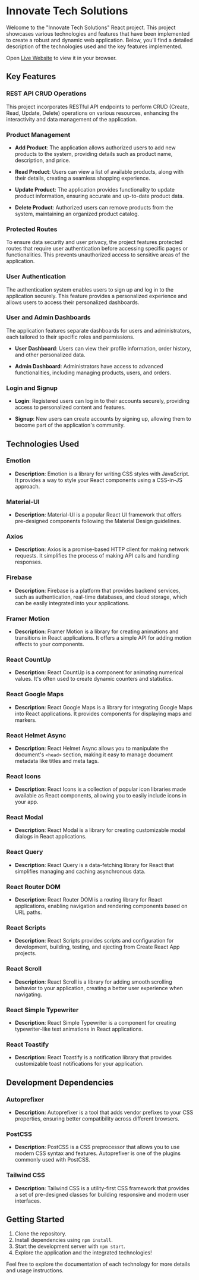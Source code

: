 # Innovate Tech Solutions

Welcome to the "Innovate Tech Solutions" React project. This project showcases various technologies and features that have been implemented to create a robust and dynamic web application. Below, you'll find a detailed description of the technologies used and the key features implemented.


Open [Live Website](https://electronics-zone.web.app/) to view it in your browser.




## Key Features

### REST API CRUD Operations

This project incorporates RESTful API endpoints to perform CRUD (Create, Read, Update, Delete) operations on various resources, enhancing the interactivity and data management of the application.

### Product Management

- **Add Product**: The application allows authorized users to add new products to the system, providing details such as product name, description, and price.

- **Read Product**: Users can view a list of available products, along with their details, creating a seamless shopping experience.

- **Update Product**: The application provides functionality to update product information, ensuring accurate and up-to-date product data.

- **Delete Product**: Authorized users can remove products from the system, maintaining an organized product catalog.

### Protected Routes

To ensure data security and user privacy, the project features protected routes that require user authentication before accessing specific pages or functionalities. This prevents unauthorized access to sensitive areas of the application.

### User Authentication

The authentication system enables users to sign up and log in to the application securely. This feature provides a personalized experience and allows users to access their personalized dashboards.

### User and Admin Dashboards

The application features separate dashboards for users and administrators, each tailored to their specific roles and permissions.

- **User Dashboard**: Users can view their profile information, order history, and other personalized data.

- **Admin Dashboard**: Administrators have access to advanced functionalities, including managing products, users, and orders.

### Login and Signup

- **Login**: Registered users can log in to their accounts securely, providing access to personalized content and features.

- **Signup**: New users can create accounts by signing up, allowing them to become part of the application's community.


## Technologies Used

### Emotion

- **Description**: Emotion is a library for writing CSS styles with JavaScript. It provides a way to style your React components using a CSS-in-JS approach.

### Material-UI

- **Description**: Material-UI is a popular React UI framework that offers pre-designed components following the Material Design guidelines.

### Axios

- **Description**: Axios is a promise-based HTTP client for making network requests. It simplifies the process of making API calls and handling responses.

### Firebase

- **Description**: Firebase is a platform that provides backend services, such as authentication, real-time databases, and cloud storage, which can be easily integrated into your applications.

### Framer Motion

- **Description**: Framer Motion is a library for creating animations and transitions in React applications. It offers a simple API for adding motion effects to your components.

### React CountUp

- **Description**: React CountUp is a component for animating numerical values. It's often used to create dynamic counters and statistics.

### React Google Maps

- **Description**: React Google Maps is a library for integrating Google Maps into React applications. It provides components for displaying maps and markers.

### React Helmet Async

- **Description**: React Helmet Async allows you to manipulate the document's `<head>` section, making it easy to manage document metadata like titles and meta tags.

### React Icons

- **Description**: React Icons is a collection of popular icon libraries made available as React components, allowing you to easily include icons in your app.

### React Modal

- **Description**: React Modal is a library for creating customizable modal dialogs in React applications.

### React Query

- **Description**: React Query is a data-fetching library for React that simplifies managing and caching asynchronous data.

### React Router DOM

- **Description**: React Router DOM is a routing library for React applications, enabling navigation and rendering components based on URL paths.

### React Scripts

- **Description**: React Scripts provides scripts and configuration for development, building, testing, and ejecting from Create React App projects.

### React Scroll

- **Description**: React Scroll is a library for adding smooth scrolling behavior to your application, creating a better user experience when navigating.

### React Simple Typewriter

- **Description**: React Simple Typewriter is a component for creating typewriter-like text animations in React applications.

### React Toastify

- **Description**: React Toastify is a notification library that provides customizable toast notifications for your application.

## Development Dependencies

### Autoprefixer

- **Description**: Autoprefixer is a tool that adds vendor prefixes to your CSS properties, ensuring better compatibility across different browsers.

### PostCSS

- **Description**: PostCSS is a CSS preprocessor that allows you to use modern CSS syntax and features. Autoprefixer is one of the plugins commonly used with PostCSS.

### Tailwind CSS

- **Description**: Tailwind CSS is a utility-first CSS framework that provides a set of pre-designed classes for building responsive and modern user interfaces.

## Getting Started

1. Clone the repository.
2. Install dependencies using `npm install`.
3. Start the development server with `npm start`.
4. Explore the application and the integrated technologies!

Feel free to explore the documentation of each technology for more details and usage instructions.
